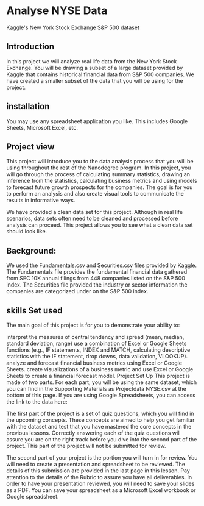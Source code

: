 
# Analyse NYSE Data


Kaggle's New York Stock Exchange S&P 500 dataset

## Introduction

In this project we will analyze real life data from the New York Stock Exchange. You will be drawing a subset of a large dataset provided by Kaggle that contains historical financial data from S&P 500 companies. We have created a smaller subset of the data that you will be using for the project.


## installation

You may use any spreadsheet application you like. This includes Google Sheets, Microsoft Excel, etc.

## Project view

This project will introduce you to the data analysis process that you will be using throughout the rest of the Nanodegree program. In this project, you will go through the process of calculating summary statistics, drawing an inference from the statistics, calculating business metrics and using models to forecast future growth prospects for the companies. The goal is for you to perform an analysis and also create visual tools to communicate the results in informative ways.

We have provided a clean data set for this project. Although in real life scenarios, data sets often need to be cleaned and processed before analysis can proceed. This project allows you to see what a clean data set should look like.

## Background:
We used the Fundamentals.csv and Securities.csv files provided by Kaggle. The Fundamentals file provides the fundamental financial data gathered from SEC 10K annual filings from 448 companies listed on the S&P 500 index. The Securities file provided the industry or sector information the companies are categorized under on the S&P 500 index.

## skills Set used
The main goal of this project is for you to demonstrate your ability to:

interpret the measures of central tendency and spread (mean, median, standard deviation, range)
use a combination of Excel or Google Sheets functions (e.g., IF statements, INDEX and MATCH, calculating descriptive statistics with the IF statement, drop downs, data validation, VLOOKUP).
analyze and forecast financial business metrics using Excel or Google Sheets.
create visualizations of a business metric and use Excel or Google Sheets to create a financial forecast model.
Project Set Up
This project is made of two parts. For each part, you will be using the same dataset, which you can find in the Supporting Materials as Projectdata NYSE.csv at the bottom of this page. If you are using Google Spreadsheets, you can access the link to the data here:

The first part of the project is a set of quiz questions, which you will find in the upcoming concepts. These concepts are aimed to help you get familiar with the dataset and test that you have mastered the core concepts in the previous lessons. Correctly answering each of the quiz questions will assure you are on the right track before you dive into the second part of the project. This part of the project will not be submitted for review.

The second part of your project is the portion you will turn in for review. You will need to create a presentation and spreadsheet to be reviewed. The details of this submission are provided in the last page in this lesson. Pay attention to the details of the Rubric to assure you have all deliverables. In order to have your presentation reviewed, you will need to save your slides as a PDF. You can save your spreadsheet as a Microsoft Excel workbook or Google spreadsheet.
